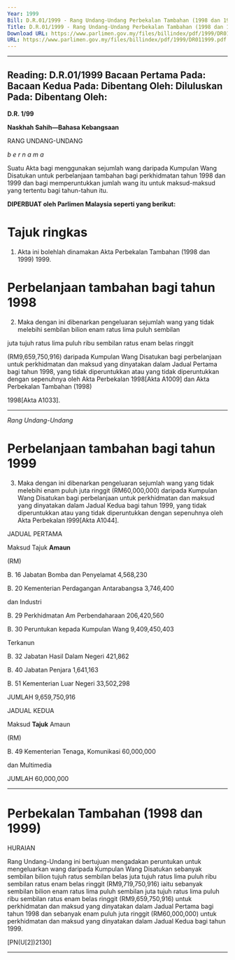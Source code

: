 ```yaml
---
Year: 1999
Bill: D.R.01/1999 - Rang Undang-Undang Perbekalan Tambahan (1998 dan 1999) 1999 (Lulus)
Title: D.R.01/1999 - Rang Undang-Undang Perbekalan Tambahan (1998 dan 1999) 1999 (Lulus)
Download URL: https://www.parlimen.gov.my/files/billindex/pdf/1999/DR011999.pdf
URL: https://www.parlimen.gov.my/files/billindex/pdf/1999/DR011999.pdf
---
```

---
Reading:
D.R.01/1999
Bacaan Pertama Pada:
Bacaan Kedua Pada:
Dibentang Oleh:
Diluluskan Pada:
Dibentang Oleh:
---

**D.R. 1/99**

**Naskhah Sahih—Bahasa Kebangsaan**

RANG UNDANG-UNDANG

_b e r n a m a_

Suatu Akta bagi menggunakan sejumlah wang daripada Kumpulan
Wang Disatukan untuk perbelanjaan tambahan bagi perkhidmatan
tahun 1998 dan 1999 dan bagi memperuntukkan jumlah wang itu
untuk maksud-maksud yang tertentu bagi tahun-tahun itu.

**DIPERBUAT oleh Parlimen Malaysia seperti yang berikut:**

# Tajuk ringkas

1. Akta ini bolehlah dinamakan Akta Perbekalan Tambahan (1998
dan 1999) 1999.

# Perbelanjaan tambahan bagi tahun 1998

2. Maka dengan ini dibenarkan pengeluaran sejumlah wang yang
tidak melebihi sembilan bilion enam ratus lima puluh sembilan

juta tujuh ratus lima puluh ribu sembilan ratus enam belas ringgit

(RM9,659,750,916) daripada Kumpulan Wang Disatukan bagi
perbelanjaan untuk perkhidmatan dan maksud yang dinyatakan
dalam Jadual Pertama bagi tahun 1998, yang tidak diperuntukkan
atau yang tidak diperuntukkan dengan sepenuhnya oleh Akta
Perbekalan 1998[Akta A1009] dan Akta Perbekalan Tambahan (1998)

1998[Akta A1033].


-----

_Rang Undang-Undang_

# Perbelanjaan tambahan bagi tahun 1999

3. Maka dengan ini dibenarkan pengeluaran sejumlah wang yang
tidak melebihi enam puluh juta ringgit (RM60,000,000) daripada
Kumpulan Wang Disatukan bagi perbelanjaan untuk perkhidmatan
dan maksud yang dinyatakan dalam Jadual Kedua bagi tahun 1999,
yang tidak diperuntukkan atau yang tidak diperuntukkan dengan
sepenuhnya oleh Akta Perbekalan l999[Akta A1044].

JADUAL PERTAMA

Maksud Tajuk **Amaun**

(RM)

B. 16 Jabatan Bomba dan Penyelamat 4,568,230

B. 20 Kementerian Perdagangan Antarabangsa 3,746,400

dan Industri

B. 29 Perkhidmatan Am Perbendaharaan 206,420,560

B. 30 Peruntukan kepada Kumpulan Wang 9,409,450,403

Terkanun

B. 32 Jabatan Hasil Dalam Negeri 421,862

B. 40 Jabatan Penjara 1,641,163

B. 51 Kementerian Luar Negeri 33,502,298

JUMLAH 9,659,750,916

JADUAL KEDUA

Maksud **Tajuk** Amaun

(RM)

B. 49 Kementerian Tenaga, Komunikasi 60,000,000

dan Multimedia

JUMLAH 60,000,000


-----

# Perbekalan Tambahan (1998 dan 1999)

HURAIAN

Rang Undang-Undang ini bertujuan mengadakan peruntukan untuk mengeluarkan
wang daripada Kumpulan Wang Disatukan sebanyak sembilan bilion tujuh
ratus sembilan belas juta tujuh ratus lima puluh ribu sembilan ratus enam belas
ringgit (RM9,719,750,916) iaitu sebanyak sembilan bilion enam ratus lima
puluh sembilan juta tujuh ratus lima puluh ribu sembilan ratus enam belas
ringgit (RM9,659,750,916) untuk perkhidmatan dan maksud yang dinyatakan
dalam Jadual Pertama bagi tahun 1998 dan sebanyak enam puluh juta ringgit
(RM60,000,000) untuk perkhidmatan dan maksud yang dinyatakan dalam Jadual
Kedua bagi tahun 1999.

[PN(U[2])2130]


-----

